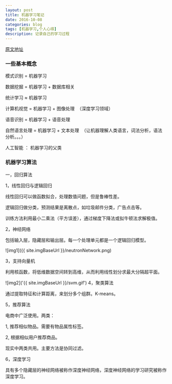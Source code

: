 ```yaml
---
layout: post
title: 机器学习笔记
date: 2016-10-08
categories: blog
tags: [机器学习,个人心得]
description: 记录自己的学习过程
---
```

[原文地址](http://www.36dsj.com/archives/20382)

### 一些基本概念

模式识别 = 机器学习

数据挖掘 = 机器学习 + 数据库相关

统计学习 ≈ 机器学习

计算机视觉 = 机器学习 + 图像处理  （深度学习领域）

语音识别 = 机器学习 + 语音处理

自然语言处理 = 机器学习 + 文本处理  （让机器理解人类语言，词法分析，语法分析。。。）

人工智能 ： 机器学习的父类

### 机器学习算法

一，回归算法

1，线性回归与逻辑回归

线性回归可以做函数拟合，处理数值问题，但是鲁棒性差。

逻辑回归做分类，预测结果是离散点，如垃圾邮件分类，广告点击等。

训练方法利用最小二乘法（平方误差），通过梯度下降法或拟牛顿法求解极值。

2，神经网络

包括输入层，隐藏层和输出层。每一个处理单元都是一个逻辑回归模型。

![img1]({{ site.imgBaseUrl }}/neutronNetwork.png)

3，支持向量机

利用核函数，将低维数据空间转到高维，从而利用线性划分求最大分隔超平面。

![img2]('{{ site.imgBaseUrl }}/svm.gif')
4，聚类算法

通过提取特征和计算距离，来划分多个组群。K-means。

5，推荐算法

电商中广泛使用。两类：

1, 推荐相似物品。需要有物品属性标签。

2, 根据相似用户推荐商品。

现实中两类共用。主要方法是协同过滤。

6，深度学习

具有多个隐藏层的神经网络被称作深度神经网络，深度神经网络的学习研究被称作深度学习。




